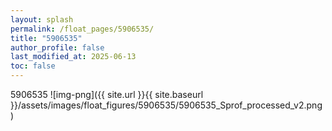 ```yaml
---
layout: splash
permalink: /float_pages/5906535/
title: "5906535"
author_profile: false
last_modified_at: 2025-06-13
toc: false
---
```

 
5906535
![img-png]({{ site.url }}{{ site.baseurl }}/assets/images/float_figures/5906535/5906535_Sprof_processed_v2.png)
